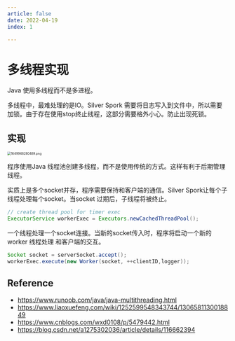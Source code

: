 ```yaml
---
article: false
date: 2022-04-19
index: 1

---
```


# 多线程实现

Java 使用多线程而不是多进程。

多线程中，最难处理的是IO。Silver Spork 需要将日志写入到文件中，所以需要加锁。由于存在使用stop终止线程，这部分需要格外小心。防止出现死锁。

## 实现

<img src="https://pic.hanjiaming.com.cn/2022/04/14/096e7cecca441.png" alt="1649948280489.png" style="zoom:50%;" />

程序使用Java 线程池创建多线程，而不是使用传统的方式。这样有利于后期管理线程。

实质上是多个socket并存，程序需要保持和客户端的通信。Silver Spork让每个子线程处理每个socket。当socket 过期后，子线程将被终止。

```java
// create thread pool for timer exec
ExecutorService workerExec = Executors.newCachedThreadPool();
```

一个线程处理一个socket连接。当新的socket传入时，程序将启动一个新的worker 线程处理 和客户端的交互。

```java
Socket socket = serverSocket.accept(); 
workerExec.execute(new Worker(socket, ++clientID,logger));
```

## Reference

- https://www.runoob.com/java/java-multithreading.html
- https://www.liaoxuefeng.com/wiki/1252599548343744/1306581130018849
- https://www.cnblogs.com/wxd0108/p/5479442.html
- https://blog.csdn.net/a1275302036/article/details/116662394